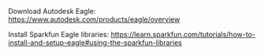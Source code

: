 Download Autodesk Eagle: 
https://www.autodesk.com/products/eagle/overview

Install Sparkfun Eagle libraries: 
https://learn.sparkfun.com/tutorials/how-to-install-and-setup-eagle#using-the-sparkfun-libraries
